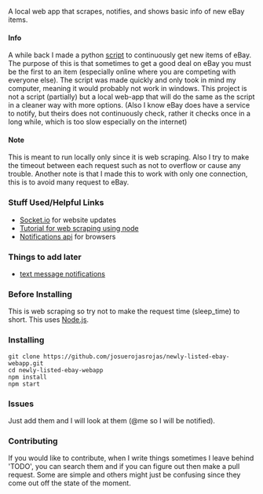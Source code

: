 A local web app that scrapes, notifies, and shows basic info of new eBay items.

#### Info
A while back I made a python [script](https://github.com/josuerojasrojas/newly-listed-ebay) to continuously get new items of eBay. The purpose of this is that sometimes to get a good deal on eBay you must be the first to an item (especially online where you are competing with everyone else). The script was made quickly and only took in mind my computer, meaning it would probably not work in windows. This project is not a script (partially) but a local web-app that will do the same as the script in a cleaner way with more options. (Also I know eBay does have a service to notify, but theirs does not continuously check, rather it checks once in a long while, which is too slow especially on the internet)

#### Note
This is meant to run locally only since it is web scraping. Also I try to make the timeout between each request such as not to overflow or cause any trouble. Another note is that I made this to work with only one connection, this is to avoid many request to eBay.

### Stuff Used/Helpful Links
- [Socket.io](https://socket.io/docs/) for website updates
- [Tutorial for web scraping using node](https://scotch.io/tutorials/scraping-the-web-with-node-js)
- [Notifications api](https://developer.mozilla.org/en-US/docs/Web/API/Notifications_API/Using_the_Notifications_API) for browsers

### Things to add later
- [text message notifications](https://www.twilio.com/docs/sms/tutorials/how-to-send-sms-messages-node-js)

### Before Installing
This is web scraping so try not to make the request time (sleep_time) to short. This uses [Node.js](https://nodejs.org/en/).

### Installing
```shell
git clone https://github.com/josuerojasrojas/newly-listed-ebay-webapp.git
cd newly-listed-ebay-webapp
npm install
npm start
```

### Issues
Just add them and I will look at them (@me so I will be notified).

### Contributing
If you would like to contribute, when I write things sometimes I leave behind 'TODO', you can search them and if you can figure out then make a pull request. Some are simple and others might just be confusing since they come out off the state of the moment.  
